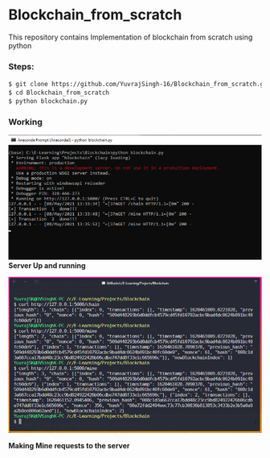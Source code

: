 # Blockchain_from_scratch
This repository contains Implementation of blockchain from scratch using python


### Steps:
```bash
$ git clone https://github.com/YuvrajSingh-16/Blockchain_from_scratch.git
$ cd Blockchain_from_scratch
$ python blockchain.py
```

### Working

![](Media/server.png)
**Server Up and running**


![](Media/mine_requests.png)


**Making Mine requests to the server**
